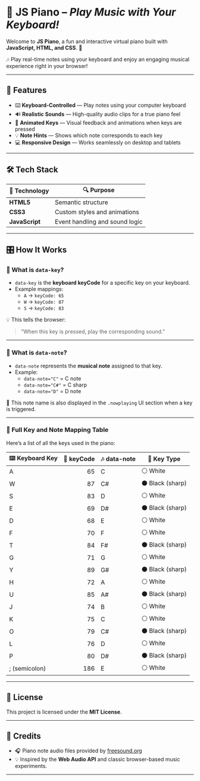 # 🎹 JS Piano – *Play Music with Your Keyboard!*

Welcome to **JS Piano**, a fun and interactive virtual piano built with  
**JavaScript, HTML, and CSS**. 🎼  

🎶 Play real-time notes using your keyboard and enjoy an engaging musical experience right in your browser!

---

## 🚀 Features

- ⌨️ **Keyboard-Controlled** — Play notes using your computer keyboard  
- 🔊 **Realistic Sounds** — High-quality audio clips for a true piano feel  
- 🎨 **Animated Keys** — Visual feedback and animations when keys are pressed  
- 💡 **Note Hints** — Shows which note corresponds to each key  
- 💻 **Responsive Design** — Works seamlessly on desktop and tablets  

---

## 🛠️ Tech Stack

| 🔧 Technology  | 🔍 Purpose                      |
|----------------|-------------------------------|
| **HTML5**      | Semantic structure            |
| **CSS3**       | Custom styles and animations  |
| **JavaScript** | Event handling and sound logic|

---

## 🎛️ How It Works

### 🎹 What is `data-key`?

- `data-key` is the **keyboard keyCode** for a specific key on your keyboard.
- Example mappings:
  - `A` → `keyCode: 65`
  - `W` → `keyCode: 87`
  - `S` → `keyCode: 83`

💡 This tells the browser:

> “When this key is pressed, play the corresponding sound.”

---

### 🎵 What is `data-note`?

- `data-note` represents the **musical note** assigned to that key.
- Example:
  - `data-note="C"` = C note  
  - `data-note="C#"` = C sharp  
  - `data-note="D"` = D note

🎯 This note name is also displayed in the `.nowplaying` UI section when a key is triggered.

---

### 🧾 Full Key and Note Mapping Table

Here’s a list of all the keys used in the piano:

| ⌨️ Keyboard Key | 🔢 keyCode | 🎶 data-note | 🎨 Key Type        |
|----------------|-----------:|--------------|--------------------|
| A              | 65         | C            | ⚪ White            |
| W              | 87         | C#           | ⚫ Black (sharp)    |
| S              | 83         | D            | ⚪ White            |
| E              | 69         | D#           | ⚫ Black (sharp)    |
| D              | 68         | E            | ⚪ White            |
| F              | 70         | F            | ⚪ White            |
| T              | 84         | F#           | ⚫ Black (sharp)    |
| G              | 71         | G            | ⚪ White            |
| Y              | 89         | G#           | ⚫ Black (sharp)    |
| H              | 72         | A            | ⚪ White            |
| U              | 85         | A#           | ⚫ Black (sharp)    |
| J              | 74         | B            | ⚪ White            |
| K              | 75         | C            | ⚪ White            |
| O              | 79         | C#           | ⚫ Black (sharp)    |
| L              | 76         | D            | ⚪ White            |
| P              | 80         | D#           | ⚫ Black (sharp)    |
| ; (semicolon)  | 186        | E            | ⚪ White            |

---

## 📜 License

This project is licensed under the **MIT License**.

---

## 🙌 Credits

- 🎧 Piano note audio files provided by [freesound.org](https://freesound.org)
- 💡 Inspired by the **Web Audio API** and classic browser-based music experiments.

---

